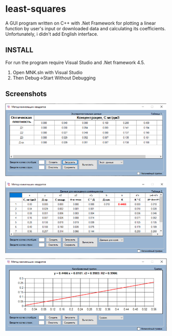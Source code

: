 # least-squares
A GUI program written on C++ with .Net Framework for plotting a linear function by user's input or downloaded data and calculating its coefficients. Unfortunately, i didn't add English interface.

## INSTALL

For run the program require Visual Studio and .Net framework 4.5.

1. Open MNK.sln with Visual Studio
2. Then Debug->Start Without Debugging

## Screenshots

![Screenshot1](https://github.com/igor733/least-squares/blob/master/1.png)

![Screenshot2](https://github.com/igor733/least-squares/blob/master/2.png)

![Screenshot3](https://github.com/igor733/least-squares/blob/master/3.PNG)
